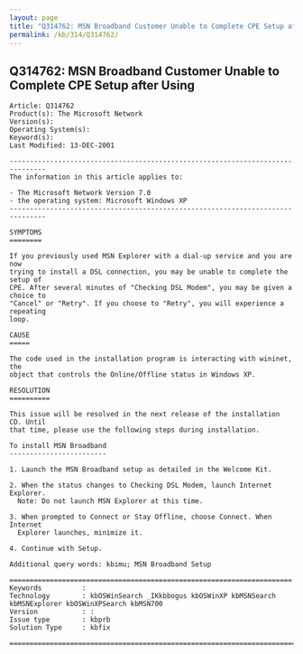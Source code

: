 ```yaml
---
layout: page
title: "Q314762: MSN Broadband Customer Unable to Complete CPE Setup after Using"
permalink: /kb/314/Q314762/
---
```


## Q314762: MSN Broadband Customer Unable to Complete CPE Setup after Using

	Article: Q314762
	Product(s): The Microsoft Network
	Version(s): 
	Operating System(s): 
	Keyword(s): 
	Last Modified: 13-DEC-2001
	
	-------------------------------------------------------------------------------
	The information in this article applies to:
	
	- The Microsoft Network Version 7.0 
	- the operating system: Microsoft Windows XP 
	-------------------------------------------------------------------------------
	
	SYMPTOMS
	========
	
	If you previously used MSN Explorer with a dial-up service and you are now
	trying to install a DSL connection, you may be unable to complete the setup of
	CPE. After several minutes of "Checking DSL Modem", you may be given a choice to
	"Cancel" or "Retry". If you choose to "Retry", you will experience a repeating
	loop.
	
	CAUSE
	=====
	
	The code used in the installation program is interacting with wininet, the
	object that controls the Online/Offline status in Windows XP.
	
	RESOLUTION
	==========
	
	This issue will be resolved in the next release of the installation CD. Until
	that time, please use the following steps during installation.
	
	To install MSN Broadband
	------------------------
	
	1. Launch the MSN Broadband setup as detailed in the Welcome Kit.
	
	2. When the status changes to Checking DSL Modem, launch Internet Explorer.
	  Note: Do not launch MSN Explorer at this time.
	
	3. When prompted to Connect or Stay Offline, choose Connect. When Internet
	  Explorer launches, minimize it.
	
	4. Continue with Setup.
	
	Additional query words: kbimu; MSN Broadband Setup
	
	======================================================================
	Keywords          :  
	Technology        : kbOSWinSearch _IKkbbogus kbOSWinXP kbMSNSearch kbMSNExplorer kbOSWinXPSearch kbMSN700
	Version           : :
	Issue type        : kbprb
	Solution Type     : kbfix
	
	=============================================================================
	
